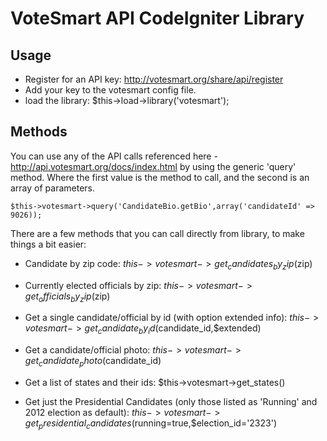VoteSmart API CodeIgniter Library
=================================

## Usage

+ Register for an API key: http://votesmart.org/share/api/register
+ Add your key to the votesmart config file.
+ load the library:  $this->load->library('votesmart');

## Methods

You can use any of the API calls referenced here - http://api.votesmart.org/docs/index.html 
by using the generic 'query' method.  Where the first value is the method to call, and the second is an array of parameters.

    $this->votesmart->query('CandidateBio.getBio',array('candidateId' => 9026));

There are a few methods that you can call directly from library, to make things a bit easier:

+ Candidate by zip code: $this->votesmart->get_candidates_by_zip($zip)

+ Currently elected officials by zip: $this->votesmart->get_officials_by_zip($zip)

+ Get a single candidate/official by id (with option extended info): $this->votesmart->get_candidate_by_id($candidate_id,$extended)

+ Get a candidate/official photo: $this->votesmart->get_candidate_photo($candidate_id)

+ Get a list of states and their ids: $this->votesmart->get_states()

+ Get just the Presidential Candidates (only those listed as 'Running' and 2012 election as default): 
$this->votesmart->get_presidential_candidates($running=true,$election_id='2323')